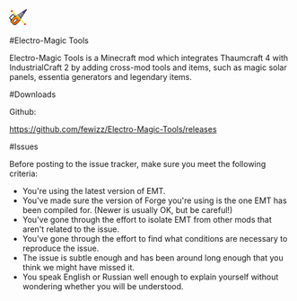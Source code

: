 ![](/src/main/resources/logo.png?raw=true)

#Electro-Magic Tools

Electro-Magic Tools is a Minecraft mod which integrates Thaumcraft 4 with IndustrialCraft 2 by adding cross-mod tools and items, such as magic solar panels, essentia generators and legendary items.

#Downloads

Github:

https://github.com/fewizz/Electro-Magic-Tools/releases

#Issues

Before posting to the issue tracker, make sure you meet the following criteria:

- You're using the latest version of EMT.
- You've made sure the version of Forge you're using is the one EMT has been compiled for. (Newer is usually OK, but be careful!)
- You've gone through the effort to isolate EMT from other mods that aren't related to the issue.
- You've gone through the effort to find what conditions are necessary to reproduce the issue.
- The issue is subtle enough and has been around long enough that you think we might have missed it.
- You speak English or Russian well enough to explain yourself without wondering whether you will be understood. 